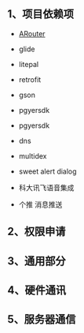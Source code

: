 ## 1、项目依赖项

* [ARouter][arouter]


- glide

- litepal


- retrofit

- gson

- pgyersdk

- pgyersdk

- dns

- multidex

- sweet alert dialog


- 科大讯飞语音集成



- 个推 消息推送


## 2、权限申请

## 3、通用部分

## 4、硬件通讯

## 5、服务器通信




[arouter]:https://github.com/geekist/developer_guide/blob/main/android/libraries/arouter.md